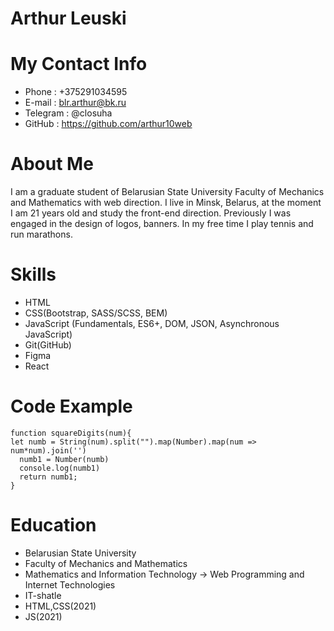 # Arthur Leuski
# My Contact Info
+ Phone : +375291034595
+ E-mail : blr.arthur@bk.ru
+ Telegram : @closuha
+ GitHub : https://github.com/arthur10web
# About Me
I am a graduate student of Belarusian State University 
Faculty of Mechanics and Mathematics with web direction.
I live in Minsk, Belarus, at the moment I am 21 years old and study the front-end direction.
Previously I was engaged in the design of logos, banners.
In my free time I play tennis and run marathons.
# Skills
+ HTML
+ CSS(Bootstrap, SASS/SCSS, BEM)
+ JavaScript (Fundamentals, ES6+, DOM, JSON, Asynchronous JavaScript)
+ Git(GitHub)
+ Figma
+ React
# Code Example
```
function squareDigits(num){
let numb = String(num).split("").map(Number).map(num => num*num).join('')
  numb1 = Number(numb)
  console.log(numb1)
  return numb1;
}
```

# Education 
+ Belarusian State University
 + Faculty of Mechanics and Mathematics
  + Mathematics and Information Technology -> Web Programming and Internet Technologies
+ IT-shatle 
 + HTML,CSS(2021)
 + JS(2021)
